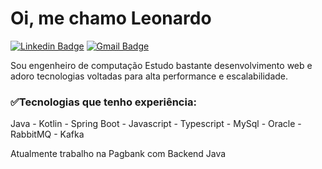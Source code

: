 <h1>
Oi, me chamo Leonardo
</h1>

[![Linkedin Badge](https://img.shields.io/badge/-Leonardo-blue?style=flat-square&logo=Linkedin&logoColor=white&link=https://www.linkedin.com/in/ahruda/)](https://www.linkedin.com/in/ahruda/)
[![Gmail Badge](https://img.shields.io/badge/-leonardo.gearruda@gmail.com-c14438?style=flat-square&logo=Gmail&logoColor=white&link=mailto:leonardo.gearruda@gmail.com)](mailto:leonardo.gearruda@gmail.com)

Sou engenheiro de computação 
Estudo bastante desenvolvimento web e adoro tecnologias voltadas para alta performance e escalabilidade.

<h3>✅Tecnologias que tenho experiência:</h3>
Java - Kotlin - Spring Boot - Javascript - Typescript - MySql - Oracle - RabbitMQ - Kafka

<p>
  Atualmente trabalho na Pagbank com Backend Java
</p>

